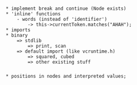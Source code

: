 
###
	* implement break and continue (Node exists)
	* 'inline' functions
		- words (instead of 'identifier')
			-> this->currentToken.matches("AHAH");
	* imports
	* binary
		=> stdlib
			=> print, scan
		=> default import (like vcruntime.h)
			=> squared, cubed
			=> other existing stuff

###
	* positions in nodes and interpreted values;

###
	